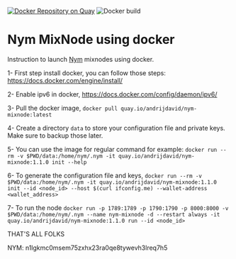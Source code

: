 [![Docker Repository on Quay](https://quay.io/repository/andrijdavid/nym-mixnode/status "Docker Repository on Quay")](https://quay.io/repository/andrijdavid/nym-mixnode)
![Docker build](https://github.com/andrijdavid/nym-mixnodes/actions/workflows/docker.yml/badge.svg)


# Nym MixNode using docker


Instruction to launch [Nym](https://nymtech.net/) mixnodes using docker.

1- First step install docker, you can follow those steps: https://docs.docker.com/engine/install/

2- Enable ipv6 in docker, https://docs.docker.com/config/daemon/ipv6/

3- Pull the docker image, `docker pull quay.io/andrijdavid/nym-mixnode:latest`

4- Create a directory `data` to store your configuration file and private keys. Make sure to backup those later. 

5- You can use the image for regular command for example:
`docker run --rm -v $PWD/data:/home/nym/.nym -it quay.io/andrijdavid/nym-mixnode:1.1.0 init --help`

6- To generate the configuration file and keys, 
`docker run --rm -v $PWD/data:/home/nym/.nym -it quay.io/andrijdavid/nym-mixnode:1.1.0 init --id <node_id> --host $(curl ifconfig.me) --wallet-address <wallet_address>`

7- To run the node `docker run -p 1789:1789 -p 1790:1790 -p 8000:8000 -v $PWD/data:/home/nym/.nym --name nym-mixnode -d --restart always -it quay.io/andrijdavid/nym-mixnode:1.1.0 run --id <node_id>`

THAT'S ALL FOLKS

NYM: n1lgkmc0msem75zxhx23ra0qe8tywevh3lreq7h5
